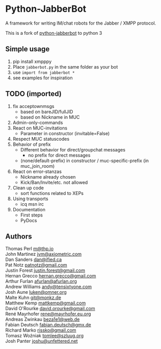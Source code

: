 Python-JabberBot
===
A framework for writing IM/chat robots for the Jabber / XMPP protocol.

This is a fork of [python-jabberbot](http://thp.io/2007/python-jabberbot/) to python 3

## Simple usage
1. pip install xmpppy
2. Place `jabberbot.py` in the same folder as your bot
3. use `import from jabberbot *`
4. see examples for inspiration

## TODO (imported)
1. fix acceptownmsgs
    - based on bareJID/fullJID
    - based on Nickname in MUC
2. Admin-only-commands
3. React on MUC-invitations
    - Parameter in constructor (invitable=False)
4. Respect MUC statuscodes
5. Behavior of prefix
    - Different behavior for direct/groupchat messages
        - no prefix for direct messages
    - (none/default-prefix) in constructor / muc-specific-prefix (in muc_join_room)
6. React on error-stanzas
    - Nickname already chosen
    - Kick/Ban/Invite/etc. not allowed
7. Clean up code
    - sort functions related to XEPs
8. Using transports
    - icq msn irc
9. Documentation
    - First steps
    - PyDocs

## Authors
Thomas Perl <m@thp.io>  
John Martinez <jvm@axiometric.com>  
Dan Sanders <dan@ified.ca>  
Pat Notz <patnotz@gmail.com>  
Justin Forest <justin.forest@gmail.com>  
Hernan Grecco <hernan.grecco@gmail.com>  
Arthur Furlan <afurlan@afurlan.org>  
Andrew Williams <andy@tensixtyone.com>  
Josh Aune <luken@omner.org>  
Malte Kuhn <git@monkz.de>  
Matthew Kemp <mattkemp@gmail.com>  
David O'Rourke <david.orourke@gmail.com>  
René Mayrhofer <rene@mayrhofer.eu.org>  
Andreas Zwinkau <beza1e1@web.de>  
Fabian Deutsch <fabian.deutsch@gmx.de>  
Richard Marko <rissko@gmail.com>  
Tomasz Woźniak <tomlee@szluug.org>  
Josh Panter <joshu@unfettered.net>  

